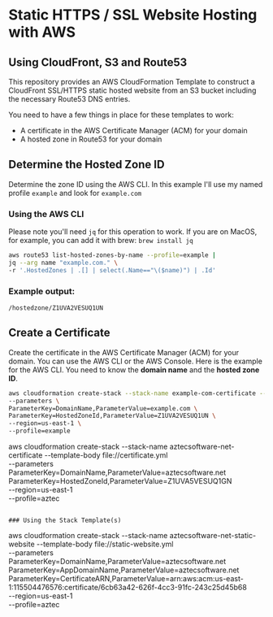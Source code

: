 # Static HTTPS / SSL Website Hosting with AWS

## Using CloudFront, S3 and Route53

This repository provides an AWS CloudFormation Template to construct a CloudFront SSL/HTTPS static hosted website from an S3 bucket including the necessary Route53 DNS entries.

You need to have a few things in place for these templates to work:

- A certificate in the AWS Certificate Manager (ACM) for your domain
- A hosted zone in Route53 for your domain

## Determine the Hosted Zone ID

Determine the zone ID using the AWS CLI. In this example I'll use my named profile `example` and look for `example.com`

### Using the AWS CLI

Please note you'll need `jq` for this operation to work.  If you are on MacOS, for example, you can add it with brew: `brew install jq`

```sh
aws route53 list-hosted-zones-by-name --profile=example |
jq --arg name "example.com." \
-r '.HostedZones | .[] | select(.Name=="\($name)") | .Id'
```

### Example output:

```
/hostedzone/Z1UVA2VESUQ1UN
```

## Create a Certificate

Create the certificate in the AWS Certificate Manager (ACM) for your domain. You can use the AWS CLI or the AWS Console. Here is the example for the AWS CLI. You need to know the **domain name** and the **hosted zone ID**.

```sh
aws cloudformation create-stack --stack-name example-com-certificate --template-body file://certificate.yml \
--parameters \
ParameterKey=DomainName,ParameterValue=example.com \
ParameterKey=HostedZoneId,ParameterValue=Z1UVA2VESUQ1UN \
--region=us-east-1 \
--profile=example
```

aws cloudformation create-stack --stack-name aztecsoftware-net-certificate --template-body file://certificate.yml \
--parameters \
ParameterKey=DomainName,ParameterValue=aztecsoftware.net \
ParameterKey=HostedZoneId,ParameterValue=Z1UVA5VESUQ1GN \
--region=us-east-1 \
--profile=aztec

```

### Using the Stack Template(s)
```

aws cloudformation create-stack --stack-name aztecsoftware-net-static-website --template-body file://static-website.yml \
--parameters \
ParameterKey=DomainName,ParameterValue=aztecsoftware.net \
ParameterKey=AppDomainName,ParameterValue=aztecsoftware.net \
ParameterKey=CertificateARN,ParameterValue=arn:aws:acm:us-east-1:115504476576:certificate/6cb63a42-626f-4cc3-91fc-243c25d45b68 \
--region=us-east-1 \
--profile=aztec

```

```
